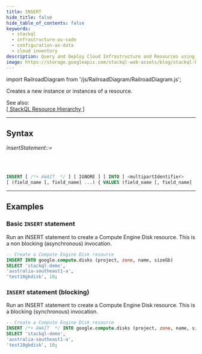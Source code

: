 ```yaml
---
title: INSERT
hide_title: false
hide_table_of_contents: false
keywords:
  - stackql
  - infrastructure-as-code
  - configuration-as-data
  - cloud inventory
description: Query and Deploy Cloud Infrastructure and Resources using SQL
image: https://storage.googleapis.com/stackql-web-assets/blog/stackql-blog-post-featured-image.png
---
```

import RailroadDiagram from '/js/RailroadDiagram/RailroadDiagram.js';

Creates a new instance or instances of a resource. 

See also:  
[[ StackQL Resource Hierarchy ]](/docs/getting-started/resource-hierarchy)

* * * 

## Syntax

*insertStatement::=*

<RailroadDiagram 
type="insert"
/>

&nbsp;  
&nbsp;

```sql
INSERT [ /*+ AWAIT  */ ] [ IGNORE ] [ INTO ] <multipartIdentifier>
[ (field_name [, field_name] ...) { VALUES (field_name [, field_name] ...) | <selectExpression>; } ;
```

* * *

## Examples

### Basic `INSERT` statement
Run an INSERT statement to create a Compute Engine Disk resource.  This is a non blocking (asynchronous) invocation.

```sql
-- Create a Compute Engine Disk resource
INSERT INTO google.compute.disks (project, zone, name, sizeGb) 
SELECT 'stackql-demo', 
'australia-southeast1-a', 
'test10gbdisk', 10;
```

### `INSERT` statement (blocking)
Run an INSERT statement to create a Compute Engine Disk resource.  This is a blocking (synchronous) invocation.

```sql
-- Create a Compute Engine Disk resource
INSERT /*+ AWAIT  */ INTO google.compute.disks (project, zone, name, sizeGb) 
SELECT 'stackql-demo', 
'australia-southeast1-a', 
'test10gbdisk', 10;
```
